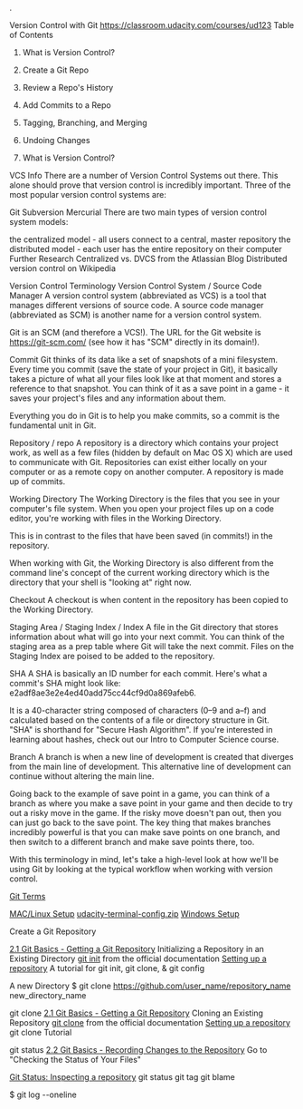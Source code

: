 

.


Version Control with Git https://classroom.udacity.com/courses/ud123
Table of Contents
1. What is Version Control?
2. Create a Git Repo
3. Review a Repo's History
4. Add Commits to a Repo
5. Tagging, Branching, and Merging
6. Undoing Changes



1. What is Version Control?

VCS Info
There are a number of Version Control Systems out there. This alone should prove that version control is incredibly important. Three of the most popular version control systems are:

Git
Subversion
Mercurial
There are two main types of version control system models:

the centralized model - all users connect to a central, master repository
the distributed model - each user has the entire repository on their computer
Further Research
Centralized vs. DVCS from the Atlassian Blog
Distributed version control on Wikipedia


Version Control Terminology
Version Control System / Source Code Manager
A version control system (abbreviated as VCS) is a tool that manages different versions of source code. A source code manager (abbreviated as SCM) is another name for a version control system.

Git is an SCM (and therefore a VCS!). The URL for the Git website is https://git-scm.com/ (see how it has "SCM" directly in its domain!).

Commit
Git thinks of its data like a set of snapshots of a mini filesystem. Every time you commit (save the state of your project in Git), it basically takes a picture of what all your files look like at that moment and stores a reference to that snapshot. You can think of it as a save point in a game - it saves your project's files and any information about them.

Everything you do in Git is to help you make commits, so a commit is the fundamental unit in Git.

Repository / repo
A repository is a directory which contains your project work, as well as a few files (hidden by default on Mac OS X) which are used to communicate with Git. Repositories can exist either locally on your computer or as a remote copy on another computer. A repository is made up of commits.

Working Directory
The Working Directory is the files that you see in your computer's file system. When you open your project files up on a code editor, you're working with files in the Working Directory.

This is in contrast to the files that have been saved (in commits!) in the repository.

When working with Git, the Working Directory is also different from the command line's concept of the current working directory which is the directory that your shell is "looking at" right now.

Checkout
A checkout is when content in the repository has been copied to the Working Directory.

Staging Area / Staging Index / Index
A file in the Git directory that stores information about what will go into your next commit. You can think of the staging area as a prep table where Git will take the next commit. Files on the Staging Index are poised to be added to the repository.

SHA
A SHA is basically an ID number for each commit. Here's what a commit's SHA might look like: e2adf8ae3e2e4ed40add75cc44cf9d0a869afeb6.

It is a 40-character string composed of characters (0–9 and a–f) and calculated based on the contents of a file or directory structure in Git. "SHA" is shorthand for "Secure Hash Algorithm". If you're interested in learning about hashes, check out our Intro to Computer Science course.

Branch
A branch is when a new line of development is created that diverges from the main line of development. This alternative line of development can continue without altering the main line.

Going back to the example of save point in a game, you can think of a branch as where you make a save point in your game and then decide to try out a risky move in the game. If the risky move doesn't pan out, then you can just go back to the save point. The key thing that makes branches incredibly powerful is that you can make save points on one branch, and then switch to a different branch and make save points there, too.

With this terminology in mind, let's take a high-level look at how we'll be using Git by looking at the typical workflow when working with version control.

[Git Terms](http://video.udacity-data.com.s3.amazonaws.com/topher/2017/March/58d31eb5_ud123-git-keyterms/ud123-git-keyterms.pdf)

[](https://youtu.be/dVil8e0yptQ)

[MAC/Linux Setup](https://classroom.udacity.com/courses/ud123/lessons/1b369991-f1ca-4d6a-ba8f-e8318d76322f/concepts/63a6f935-dea7-43c2-aaa3-61deea5070c8)
[udacity-terminal-config.zip](http://video.udacity-data.com.s3.amazonaws.com/topher/2017/March/58d31ce3_ud123-udacity-terminal-config/ud123-udacity-terminal-config.zip)
[Windows Setup](https://classroom.udacity.com/courses/ud123/lessons/1b369991-f1ca-4d6a-ba8f-e8318d76322f/concepts/8a5af628-7a18-49cf-bbc8-02691762f862)


Create a Git Repository

[2.1 Git Basics - Getting a Git Repository](https://git-scm.com/book/en/v2/Git-Basics-Getting-a-Git-Repository#Initializing-a-Repository-in-an-Existing-Directory)
Initializing a Repository in an Existing Directory
[git init](https://git-scm.com/docs/git-init)
from the official documentation
[Setting up a repository](https://www.atlassian.com/git/tutorials/setting-up-a-repository)
A tutorial for git init, git clone, & git config

A new Directory
$ git clone https://github.com/user_name/repository_name new_directory_name

git clone
[2.1 Git Basics - Getting a Git Repository](https://git-scm.com/book/en/v2/Git-Basics-Getting-a-Git-Repository#Initializing-a-Repository-in-an-Existing-Directory)
Cloning an Existing Repository
[git clone](https://git-scm.com/docs/git-clone)
from the official documentation
[Setting up a repository](https://www.atlassian.com/git/tutorials/setting-up-a-repository)
git clone Tutorial

git status
[2.2 Git Basics - Recording Changes to the Repository](https://git-scm.com/book/en/v2/Git-Basics-Recording-Changes-to-the-Repository#Checking-the-Status-of-Your-Files)
Go to "Checking the Status of Your Files"

[Git Status: Inspecting a repository](https://www.atlassian.com/git/tutorials/inspecting-a-repository)
git status git tag git blame

$ git log --oneline
